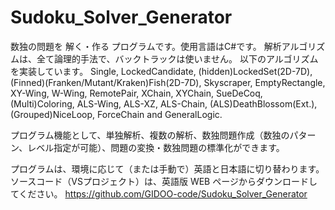 # Sudoku_Solver_Generator
数独の問題を 解く・作る プログラムです。使用言語はC#です。
解析アルゴリズムは、全て論理的手法で、バックトラックは使いません。
以下のアルゴリズムを実装しています。
  Single, LockedCandidate, (hidden)LockedSet(2D-7D),
  (Finned)(Franken/Mutant/Kraken)Fish(2D-7D),
  Skyscraper, EmptyRectangle, XY-Wing, W-Wing, RemotePair, XChain, XYChain,
  SueDeCoq, (Multi)Coloring,
  ALS-Wing, ALS-XZ, ALS-Chain,
  (ALS)DeathBlossom(Ext.), (Grouped)NiceLoop, ForceChain and
  GeneralLogic.

プログラム機能として、単独解析、複数の解析、数独問題作成（数独のパターン、レベル指定が可能）、問題の変換・数独問題の標準化ができます。

プログラムは、環境に応じて（または手動で）英語と日本語に切り替わります。
ソースコード（VSプロジェクト）は、英語版 WEB ページからダウンロードしてください。
https://github.com/GIDOO-code/Sudoku_Solver_Generator
